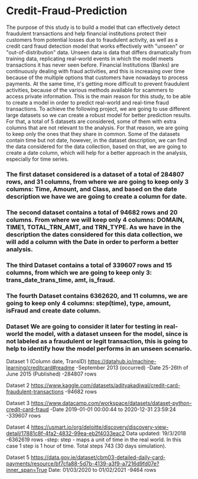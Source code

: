 # Credit-Fraud-Prediction
The purpose of this study is to build a model that can effectively detect fraudulent transactions and help financial institutions protect their customers from potential losses due to fraudulent activity, as well as a credit card fraud detection model that works effectively with "unseen" or "out-of-distribution" data. Unseen data is data that differs dramatically from training data, replicating real-world events in which the model meets transactions it has never seen before.
Financial Institutions (Banks) are continuously dealing with fraud activities, and this is increasing over time because of the multiple options that customers have nowadays to process payments. At the same time, it's getting more difficult to prevent fraudulent activities, because of the various methods available for scammers to access private information. This is the main reason for this study, to be able to create a model in order to predict real-world and real-time fraud transactions.
To achieve the following project, we are going to use different large datasets so we can create a robust model for better prediction results. For that, a total of 5 datasets are considered, some of them with extra columns that are not relevant to the analysis. For that reason, we are going to keep only the ones that they share in common. Some of the datasets contain time but not date, however, in the dataset description, we can find the data considered for the data collection, based on that, we are going to create a date column, which will help for a better approach in the analysis, especially for time series.
### The first dataset considered is a dataset of a total of 284807 rows, and 31 columns, from where we are going to keep only 3 columns: Time, Amount, and Class, and based on the date description we have we are going to create a column for date. 
### The second dataset contains a total of 94682 rows and 20 columns. From where we will keep only 4 columns: DOMAIN, TIME1, TOTAL_TRN_AMT, and TRN_TYPE. As we have in the description the dates considered for this data collection, we will add a column with the Date in order to perform a better analysis. 
### The third Dataset contains a total of 339607 rows and 15 columns, from which we are going to keep only 3: trans_date_trans_time, amt, is_fraud.
### The fourth Dataset contains 6362620, and 11 columns, we are going to keep only 4 columns: step(time), type, amount, isFraud	and create date column. 
### Dataset We are going to consider it later for testing in real-world the model, with a dataset unseen for the model, since is not labeled as a fraudulent or legit transaction, this is going to help to identify how the model performs in an unseen scenario. 


Dataset 1 (Column date, TransID)
https://datahub.io/machine-learning/creditcard#readme
-September 2013 (occurred) 
-Date 25-26th of June 2015 (Published)
-284807 rows

Dataset 2 
https://www.kaggle.com/datasets/adityakadiwal/credit-card-fraudulent-transactions
-94682 rows

Dataset 3
https://www.datacamp.com/workspace/datasets/dataset-python-credit-card-fraud
-Date 2019-01-01 00:00:44 to 2020-12-31 23:59:24
-339607 rows 

Dataset 4 
https://usmart.io/org/deloitte/discovery/discovery-view-detail/17881c8f-4fa2-4832-99ea-eb2f4033eac2
Data updated: 19/3/2018
-6362619 rows
-step: step - maps a unit of time in the real world. In this case 1 step is 1 hour of time. Total steps 743 (30 days simulation).

Dataset 5 
https://data.gov.ie/dataset/cbm03-detailed-daily-card-payments/resource/bf7cfa88-5d7b-4139-a3f9-a7216d9fd07e?inner_span=True
Date: 01/03/2020 to 01/02/2021
 -9464 rows 
